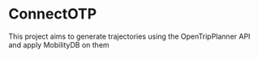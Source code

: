 # ConnectOTP
This project aims to generate trajectories using the OpenTripPlanner API and apply MobilityDB on them 
